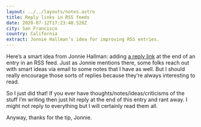 ```yaml
---
layout: ../../layouts/notes.astro
title: Reply links in RSS feeds
date: 2020-07-12T17:23:48.528Z
city: San Francisco
country: California
extract: Jonnie Hallman’s idea for improving RSS entries.
---
```


Here’s a smart idea from Jonnie Hallman: adding [a reply link](https://2020.destroytoday.com/blog/reply-link-in-rss-feed-posts) at the end of an entry in an RSS feed. Just as Jonnie mentions there, some folks reach out with smart ideas via email to some notes that I have as well. But I should really encourage those sorts of replies because they’re always interesting to read.

So I just did that! If you ever have thoughts/notes/ideas/criticisms of the stuff I’m writing then just hit reply at the end of this entry and rant away. I might not reply to everything but I will certainly read them all.

Anyway, thanks for the tip, Jonnie.
